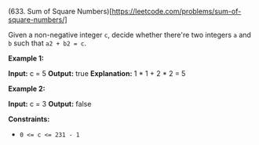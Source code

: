 (633. Sum of Square Numbers)[https://leetcode.com/problems/sum-of-square-numbers/]

Given a non-negative integer `c`, decide whether there're two integers `a` and `b` such that `a2 + b2 = c`.

**Example 1:**

**Input:** c = 5
**Output:** true
**Explanation:** 1 \* 1 + 2 \* 2 = 5

**Example 2:**

**Input:** c = 3
**Output:** false

**Constraints:**

*   `0 <= c <= 231 - 1`